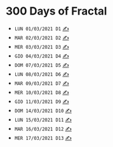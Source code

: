 # 300 Days of Fractal

- `LUN 01/03/2021 D1` [✍](https://twitter.com/intent/tweet?text=Fractal&url=)
- `MAR 02/03/2021 D2` [✍](https://twitter.com/intent/tweet?text=Fractal&url=)
- `MER 03/03/2021 D3` [✍](https://twitter.com/intent/tweet?text=Fractal&url=)
- `GIO 04/03/2021 D4` [✍](https://twitter.com/intent/tweet?text=Fractal&url=)
- `DOM 07/03/2021 D5` [✍](https://twitter.com/intent/tweet?text=Fractal&url=)
- `LUN 08/03/2021 D6` [✍](https://twitter.com/intent/tweet?text=Fractal&url=)
- `MAR 09/03/2021 D7` [✍](https://twitter.com/intent/tweet?text=Fractal&url=)
- `MER 10/03/2021 D8` [✍](https://twitter.com/intent/tweet?text=Fractal&url=)
- `GIO 11/03/2021 D9` [✍](https://twitter.com/intent/tweet?text=Fractal&url=)
- `DOM 14/03/2021 D10` [✍](https://twitter.com/intent/tweet?text=Fractal&url=)
- `LUN 15/03/2021 D11` [✍](https://twitter.com/intent/tweet?text=Fractal&url=)
- `MAR 16/03/2021 D12` [✍](https://twitter.com/intent/tweet?text=Fractal&url=)
- `MER 17/03/2021 D13` [✍](https://twitter.com/intent/tweet?text=Fractal&url=)
